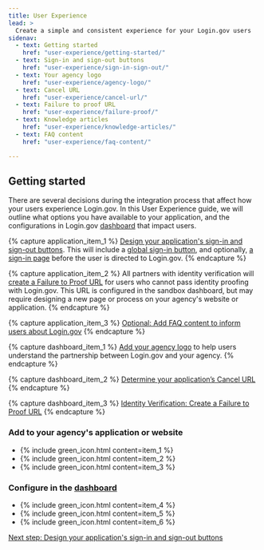 ```yaml
---
title: User Experience
lead: >
  Create a simple and consistent experience for your Login.gov users
sidenav:
  - text: Getting started
    href: "user-experience/getting-started/"
  - text: Sign-in and sign-out buttons
    href: "user-experience/sign-in-sign-out/"
  - text: Your agency logo
    href: "user-experience/agency-logo/"
  - text: Cancel URL
    href: "user-experience/cancel-url/"
  - text: Failure to proof URL
    href: "user-experience/failure-proof/"
  - text: Knowledge articles
    href: "user-experience/knowledge-articles/"
  - text: FAQ content 
    href: "user-experience/faq-content/"

---
```


##  Getting started
There are several decisions during the integration process that affect how your users experience Login.gov. In this User Experience guide, we will outline what options you have available to your application, and the configurations in Login.gov [dashboard](https://dashboard.int.identitysandbox.gov/) that impact users.

{% capture application_item_1 %}
[Design your application's sign-in and sign-out buttons]({{site.baseurl}}/user-experience/sign-in-sign-out/). This will include a [global sign-in button]({{site.baseurl}}/user-experience/sign-in-sign-out/), and optionally, [a sign-in page]({{site.baseurl}}/user-experience/sign-in-sign-out/) before the user is directed to Login.gov.
{% endcapture %}

{% capture application_item_2 %}
All partners with identity verification will [create a Failure to Proof URL]({{site.baseurl}}/user-experience/failure-proof/) for users who cannot pass identity proofing with Login.gov. This URL is configured in the sandbox dashboard, but may require designing a new page or process on your agency's website or application.
{% endcapture %}

{% capture application_item_3 %}
[Optional: Add FAQ content to inform users about Login.gov]({{site.baseurl}}/user-experience/faq-content/)
{% endcapture %}

{% capture dashboard_item_1 %}
[Add your agency logo]({{site.baseurl}}/user-experience/agency-logo/) to help users understand the partnership between Login.gov and your agency.
{% endcapture %}

{% capture dashboard_item_2 %}
[Determine your application’s Cancel URL]({{site.baseurl}}/user-experience/cancel-url/)
{% endcapture %}

{% capture dashboard_item_3 %}
[Identity Verification: Create a Failure to Proof URL]({{site.baseurl}}/user-experience/failure-proof/)
{% endcapture %}


### Add to your agency's application or website

<ul>
  <li class="usa-icon-list__item">
    {% include green_icon.html content=item_1 %}       
  </li>
  <li class="usa-icon-list__item">
    {% include green_icon.html content=item_2 %}
  </li>
  <li class="usa-icon-list__item">
    {% include green_icon.html content=item_3 %}
  </li>
</ul>

### Configure in the [dashboard](https://idp.int.identitysandbox.gov/)

<ul class="padding-bottom-4">
 <li class="usa-icon-list__item">
    {% include green_icon.html content=item_4 %}
 </li>
 <li class="usa-icon-list__item">
    {% include green_icon.html content=item_5 %}
 </li>
 <li class="usa-icon-list__item">
    {% include green_icon.html content=item_6 %}
 </li>
</ul>

[Next step: Design your application's sign-in and sign-out buttons]({{site.baseurl}}/user-experience/sign-in-sign-out/)

